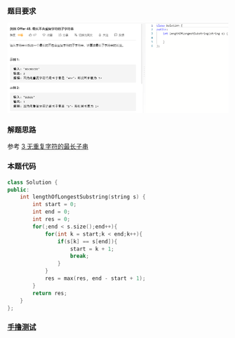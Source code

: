 ### 题目要求

![](pic/offer48.png)

### 解题思路

参考 [3 无重复字符的最长子串](https://nlper.gitbook.io/leetcode/3) 

### 本题代码

```c++
class Solution {
public:
    int lengthOfLongestSubstring(string s) {
        int start = 0;
        int end = 0;
        int res = 0;
        for(;end < s.size();end++){
            for(int k = start;k < end;k++){
                if(s[k] == s[end]){
                    start = k + 1;
                    break;
                }
            }
            res = max(res, end - start + 1);
        }
        return res;
    }
};
```

### [手撸测试](https://leetcode-cn.com/problems/zui-chang-bu-han-zhong-fu-zi-fu-de-zi-zi-fu-chuan-lcof/)  

